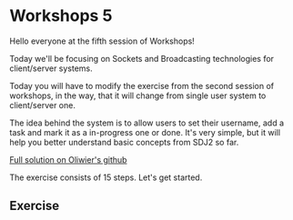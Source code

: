 # Workshops 5
<p>Hello everyone at the fifth session of Workshops!</p>

<p>Today we'll be focusing on Sockets and Broadcasting technologies for client/server systems.</p>

<p> Today you will have to modify the exercise from the second session of workshops, in the way, that it will change from single user system to client/server one.</p>

<p>The idea behind the system is to allow users to set their username, add a task and mark it as a in-progress one or done. It's very simple, but it will help you better understand basic concepts from SDJ2 so far.</p>

[Full solution on Oliwier's github](https://github.com/OliwierWijas/TaskApplication?fbclid=IwAR3aiqjNFYGZf-Q1nbApb4oN9YB61smzZpt6K-nhDzvdFzin-mlowyAWer4)

<p>The exercise consists of 15 steps. Let's get started.</p>

## Exercise
